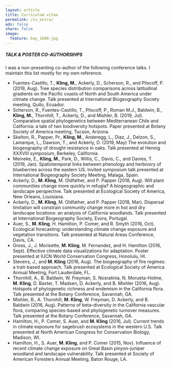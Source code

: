 ```yaml
---
layout: article
title: Curriculum vitae
permalink: /cv_extra/
ads: false
share: false
image:
  feature: bay_1600.jpg
---
```



##### TALK & POSTER CO-AUTHORSIHPS

I was a non-presenting co-author of the following conference talks. I maintain this list mostly for my own reference.

* Fuentes-Castillo, T., **Kling, M.**, Ackerly, D., Scherson, R., and Pliscoff, P. (2019, Aug). Tree species distribution comparisons across latitudinal gradients on the Pacific coasts of North and South America under climate change. Talk presented at International Biogeography Society meeting, Quito, Ecuador.
* Scherson, R., Fuentes-Castillo, T., Pliscoff, P., Roman M.J., Baldwin, B., **Kling, M.**, Thornhill, T., Ackerly, D., and Mishler, B. (2019, Jul). Comparative spatial phylogenetics between Mediterranean Chile and California: a tale of two biodiversity hotspots. Paper presented at Botany Society of America meeting, Tucson, Arizona.
* Skelton, R., Papper, Pr., **Kling, M.**, Anderegg, L., Diaz, J., Delzon, S., Lamarque, L., Dawson, T., and Ackerly, D. (2019, May) The evolution and biogeography of drought resistance in oaks. Talk presented at Hennig XXXVIII symposium, Berkeley, California.
* Meineke, E., **Kling, M.**, Park, D., Willis, C., Davis, C., and Davies, T. (2019, Jan). Spatiotemporal links between phenology and herbivory of blueberries across the eastern US. Invited symposium talk presented at International Biogeography Society Meeting, Malaga, Spain.
* Ackerly, D., **M. Kling**, M. Oldfather, and P. Papper (2018, Aug). Will plant communities change more quickly in refugia? A biogeographic and landscape perspective. Talk presented at Ecological Society of America, New Orleans, Louisiana.
* Ackerly, D., **M. Kling**, M. Oldfather, and P. Papper (2018, Mar). Dispersal limitation will constrain community change more in hot and dry landscape locations: an analysis of California woodlands. Talk presented at International Biogeography Society, Evora, Portugal.
* Auer, S., **M. Kling**, H. Hamilton, P. Comer, and R. Smyth (2016, Oct). Ecological forecasting: understanding climate change exposure and vegetation transitions. Talk presented at Natural Areas Conference, Davis, CA.
* Gross, J., J. Morisette, **M. Kling**, M. Fernandez, and H. Hamilton (2016, Sept). Effective climate data visualizations for adaptation. Poster presented at IUCN World Conservation Congress, Honolulu, HI.
* Stevens, J., and **M. Kling** (2016, Aug). The biogeography of fire regimes: a trait-based approach. Talk presented at Ecological Society of America Annual Meeting, Fort Lauderdale, FL.
* Thornhill, A., B. Baldwin, W. Freyman, S. Nosratinia, N. Morueta-Holme, **M. Kling**,  D. Baxter, T. Madsen, D. Ackerly, and B. Mishler (2016, Aug). Hotspots of phylogenetic richness and endemism in the California flora. Talk presented at the Botany Conference, Savannah, GA.
* Mishler, B., A. Thornhill, **M. Kling**, W. Freyman, D. Ackerly, and B. Baldwin (2016, Aug). Patterns of beta-diversity in the California vascular flora, comparing species-based and phylogenetic turnover measures. Talk presented at the Botany Conference, Savannah, GA.
* Hamilton, H., P. Comer, S. Auer, and **M. Kling** (2016, Jul).  Current trends in climate exposure for sagebrush ecosystems in the western U.S. Talk presented at North American Congress for Conservation Biology, Madison, WI.
* Hamilton, H., S. Auer, **M. Kling**, and P. Comer (2015, Nov).  Influence of recent climate change exposure on Great Basin pinyon-juniper woodland and landscape vulnerability. Talk presented at Society of American Foresters Annual Meeting, Baton Rouge, LA.
